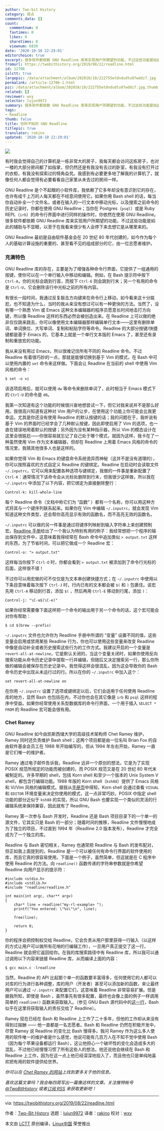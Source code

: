 ```yaml
---
author: Two-bit History
category: 观点
comments_data: []
count:
  commentnum: 0
  favtimes: 0
  likes: 0
  sharetimes: 0
  viewnum: 6839
date: '2020-10-10 22:29:01'
editorchoice: true
excerpt: 很多软件都依赖 GNU Readline 库来实现用户所期望的功能，不过这些功能是如此的辅助与不显眼，以至于在我看来很少有人会停下来去想它是从哪里来的。
fromurl: https://twobithistory.org/2019/08/22/readline.html
id: 12706
islctt: true
largepic: /data/attachment/album/202010/10/222755etdndudtu97wddz7.jpg
permalink: /article-12706-1.html
pic: /data/attachment/album/202010/10/222755etdndudtu97wddz7.jpg.thumb.jpg
related: []
reviewer: wxy
selector: lujun9972
summary: 很多软件都依赖 GNU Readline 库来实现用户所期望的功能，不过这些功能是如此的辅助与不显眼，以至于在我看来很少有人会停下来去想它是从哪里来的。
tags:
- Readline
thumb: false
title: 你所不知的 GNU Readline
titlepic: true
translator: rakino
updated: '2020-10-10 22:29:01'
---
```


![](/data/attachment/album/202010/10/222755etdndudtu97wddz7.jpg)


有时我会觉得自己的计算机是一栋非常大的房子，我每天都会访问这栋房子，也对一楼的大部分房间都了如指掌，但仍然还是有我没有去过的卧室，有我没有打开过的衣柜，有我没有探索过的犄角旮旯。我感到有必要更多地了解我的计算机了，就像任何人都会觉得有必要看看自己家里从未去过的房间一样。


GNU Readline 是个不起眼的小软件库，我依赖了它多年却没有意识到它的存在，也许有成千上万的人每天都在不经意间使用它。如果你用 Bash shell 的话，每当你自动补全一个文件名，或者在输入的一行文本中移动光标，以及搜索之前命令的历史记录时，你都在使用 GNU Readline；当你在 Postgres（`psql`）或是 Ruby REPL（`irb`）的命令行界面中进行同样的操作时，你依然在使用 GNU Readline。很多软件都依赖 GNU Readline 库来实现用户所期望的功能，不过这些功能是如此的辅助与不显眼，以至于在我看来很少有人会停下来去想它是从哪里来的。


GNU Readline 最初是自由软件基金会在 20 世纪 80 年代创建的，如今作为每个人的基础计算设施的重要的、甚至看不见的组成部分的它，由一位志愿者维护。


### 充满特色


GNU Readline 库的存在，主要是为了增强各种命令行界面，它提供了一组通用的按键，使你可以在一个单行输入中移动和编辑。例如，在 Bash 提示符中按下 `Ctrl-A`，你的光标会跳到行首，而按下 `Ctrl-E` 则会跳到行末；另一个有用的命令是 `Ctrl-U`，它会删除该行中光标之前的所有内容。


有很长一段时间，我通过反复敲击方向键来在命令行上移动，如今看来这十分尴尬，也不知道为什么，当时的我从来没有想过可以有一种更快的方法。当然了，没有哪一个熟悉 Vim 或 Emacs 这种文本编辑器的程序员愿意长时间地击打方向键，所以像 Readline 这样的东西必然会被创造出来。在 Readline 上可以做的绝非仅仅跳来跳去，你可以像使用文本编辑器那样编辑单行文本——这里有删除单词、单词换位、大写单词、复制和粘贴字符等命令。Readline 的大部分按键/快捷键都是基于 Emacs 的，它基本上就是一个单行文本版的 Emacs 了，甚至还有录制和重放宏的功能。


我从来没有用过 Emacs，所以很难记住所有不同的 Readline 命令。不过 Readline 有着很巧妙的一点，那就是能够切换到基于 Vim 的模式，在 Bash 中可以使用内置的 `set` 命令来这样做。下面会让 Readline 在当前的 shell 中使用 Vim 风格的命令：



```
$ set -o vi

```

该选项启用后，就可以使用 `dw` 等命令来删除单词了，此时相当于 Emacs 模式下的 `Ctrl-U` 的命令是 `d0`。


我第一次知道有这个功能的时候很兴奋地想尝试一下，但它对我来说并不是那么好用。我很高兴知道有这种对 Vim 用户的让步，在使用这个功能上你可能会比我更幸运，尤其是你还没有使用 Readline 的默认按键的话；我的问题在于，我听说有基于 Vim 的界面时已经学会了几种默认按键，因此即使启用了 Vim 的选项，也一直在错误地用着默认的按键；另外因为没有某种指示器，所以 Vim 的模态设计在这里会很尴尬——你很容易就忘记了自己处于哪个模式，就因为这样，我卡在了一种虽然使用 Vim 作为文本编辑器，但却在 Readline 上用着 Emacs 风格的命令的情况里，我猜其他很多人也是这样的。


如果你觉得 Vim 和 Emacs 的键盘命令系统诡异而神秘（这并不是没有道理的），你可以按照喜欢的方式自定义 Readline 的键绑定。Readline 在启动时会读取文件 `~/.inputrc`，它可以用来配置各种选项与键绑定，我做的一件事是重新配置了 `Ctrl-K`：通常情况下该命令会从光标处删除到行末，但我很少这样做，所以我在 `~/.inputrc` 中添加了以下内容，把它绑定为直接删除整行：



```
Control-k: kill-whole-line

```

每个 Readline 命令（文档中称它们为 “函数” ）都有一个名称，你可以用这种方式将其与一个键序列联系起来。如果你在 Vim 中编辑 `~/.inputrc`，就会发现 Vim 知道这种文件类型，还会帮你高亮显示有效的函数名，而不高亮无效的函数名。


`~/.inputrc` 可以做的另一件事是通过将键序列映射到输入字符串上来创建预制宏。[Readline 手册](https://tiswww.case.edu/php/chet/readline/readline.html)给出了一个我认为特别有用的例子：我经常想把一个程序的输出保存到文件中，这意味着我得经常在 Bash 命令中追加类似 `> output.txt` 这样的东西，为了节省时间，可以把它做成一个 Readline 宏：



```
Control-o: "> output.txt"

```

这样每当你按下 `Ctrl-O` 时，你都会看到 `> output.txt` 被添加到了命令行光标的后面，这样很不错！


不过你可以用宏做的可不仅仅是为文本串创建快捷方式；在 `~/.inputrc` 中使用以下条目意味着每次按下 `Ctrl-J` 时，行内已有的文本都会被 `$(` 和 `)` 包裹住。该宏先用 `Ctrl-A` 移动到行首，添加 `$(` ，然后再用 `Ctrl-E` 移动到行尾，添加 `)`：



```
Control-j: "\C-a$(\C-e)"

```

如果你经常需要像下面这样把一个命令的输出用于另一个命令的话，这个宏可能会对你有帮助：



```
$ cd $(brew --prefix)

```

`~/.inputrc` 文件也允许你为 Readline 手册中所谓的 “变量” 设置不同的值，这些变量会启用或禁用某些 Readline 行为，你也可以使用这些变量来改变 Readline 中像是自动补全或者历史搜索这些行为的工作方式。我建议开启的一个变量是 `revert-all-at-newline`，它是默认关闭的，当这个变量关闭时，如果你使用反向搜索功能从命令历史记录中提取一行并编辑，但随后又决定搜索另一行，那么你所做的编辑会被保存在历史记录中。我觉得这样会很混乱，因为这会导致你的 Bash 命令历史中出现从未运行过的行。所以在你的 `~/.inputrc` 中加入这个：



```
set revert-all-at-newline on

```

在你用 `~/.inputrc` 设置了选项或键绑定以后，它们会适用于任何使用 Readline 库的地方，显然 Bash 也包括在内，不过你也会在其它像是 `irb` 和 `psql` 这样的程序中受益。如果你经常使用关系型数据库的命令行界面，一个用于插入 `SELECT * FROM` 的 Readline 宏可能会很有用。


### Chet Ramey


GNU Readline 如今由凯斯西储大学的高级技术架构师 Chet Ramey 维护，Ramey 同时还负责维护 Bash shell；这两个项目都是由一位名叫 Brian Fox 的自由软件基金会员工在 1988 年开始编写的，但从 1994 年左右开始，Ramey 一直是它们唯一的维护者。


Ramey 通过电子邮件告诉我，Readline 远非一个原创的想法，它是为了实现 POSIX 规范所规定的功能而被创建的，而 POSIX 规范又是在 20 世纪 80 年代末被制定的。许多早期的 shell，包括 Korn shell 和至少一个版本的 Unix System V shell，都包含行编辑功能。1988 年版的 Korn shell（`ksh88`）提供了 Emacs 风格和 Vi/Vim 风格的编辑模式。据我从[手册页](https://web.archive.org/web/20151105130220/http://www2.research.att.com/sw/download/man/man1/ksh88.html)中得知，Korn shell 会通过查看 `VISUAL` 和 `EDITOR` 环境变量来决定你使用的模式，这一点非常巧妙。POSIX 中指定 shell 功能的部分近似于 `ksh88` 的实现，所以 GNU Bash 也要实现一个类似的灵活的行编辑系统来保持兼容，因此就有了 Readline。


Ramey 第一次参与 Bash 开发时，Readline 还是 Bash 项目目录下的一个单一的源文件，它其实只是 Bash 的一部分；随着时间的推移，Readline 文件慢慢地成为了独立的项目，不过直到 1994 年（Readline 2.0 版本发布），Readline 才完全成为了一个独立的库。


Readline 与 Bash 密切相关，Ramey 也通常把 Readline 与 Bash 的发布配对，但正如我上面提到的，Readline 是一个可以被任何有命令行界面的软件使用的库，而且它真的很容易使用。下面是一个例子，虽然简单，但这就是在 C 程序中使用 Readline 的方法。向 `readline()` 函数传递的字符串参数就是你希望 Readline 向用户显示的提示符：



```
#include <stdio.h>
#include <stdlib.h>
#include "readline/readline.h"

int main(int argc, char** argv)
{
    char* line = readline("my-rl-example> ");
    printf("You entered: \"%s\"\n", line);

    free(line);

    return 0;
}

```

你的程序会把控制权交给 Readline，它会负责从用户那里获得一行输入（以这样的方式让用户可以做所有花哨的行编辑工作），一旦用户真正提交了这一行，Readline 就会把它返回给你。在我的库搜索路径中有 Readline 库，所以我可以通过调用以下内容来链接 Readline 库，从而编译上面的内容：



```
$ gcc main.c -lreadline

```

当然，Readline 的 API 比起那个单一的函数要丰富得多，任何使用它的人都可以对库的行为进行各种调整，库的用户（开发者）甚至可以添加新的函数，来让最终用户可以通过 `~/.inputrc` 来配置它们，这意味着 Readline 非常容易扩展。但是据我所知，即使是 Bash ，虽然事先有很多配置，最终也会像上面的例子一样调用简单的 `readline()` 函数来获取输入。（参见 GNU Bash 源代码中的[这一行](https://github.com/bminor/bash/blob/9f597fd10993313262cab400bf3c46ffb3f6fd1e/parse.y#L1487)，Bash 似乎在这里将获取输入的责任交给了 Readline）。


Ramey 现在已经在 Bash 和 Readline 上工作了二十多年，但他的工作却从来没有得到过报酬 —— 他一直都是一名志愿者。Bash 和 Readline 仍然在积极开发中，尽管 Ramey 说 Readline 的变化比 Bash 慢得多。我问 Ramey 作为这么多人使用的软件唯一的维护者是什么感觉，他说可能有几百万人在不知不觉中使用 Bash（因为每个苹果设备都运行 Bash），这让他担心一个破坏性的变化会造成多大的混乱，不过他已经慢慢习惯了所有这些人的想法。他还说他会继续在 Bash 和 Readline 上工作，因为在这一点上他已经深深地投入了，而且他也只是单纯地喜欢把有用的软件提供给世界。


*你可以在 [Chet Ramey 的网站](https://tiswww.case.edu/php/chet/)上找到更多关于他的信息。*


*喜欢这篇文章吗？我会每四周写出一篇像这样的文章。关注推特帐号 [@TwoBitHistory](https://twitter.com/TwoBitHistory) 或者[订阅 RSS](https://twobithistory.org/feed.xml) 来获取更新吧！*




---


via: <https://twobithistory.org/2019/08/22/readline.html>


作者：[Two-Bit History](https://twobithistory.org) 选题：[lujun9972](https://github.com/lujun9972) 译者：[rakino](https://github.com/rakino) 校对：[wxy](https://github.com/wxy)


本文由 [LCTT](https://github.com/LCTT/TranslateProject) 原创编译，[Linux中国](https://linux.cn/) 荣誉推出